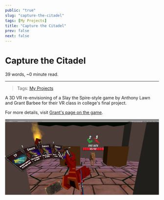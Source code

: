 ```yaml
---
public: "true"
slug: "capture-the-citadel"
tags: [My Projects]
title: "Capture the Citadel"
prev: false
next: false
---
```

<script setup>
import { data } from '../../git.data.ts';
import { useData } from 'vitepress';
const pageData = useData();
</script>
<h1 class="p-name">Capture the Citadel</h1>
<p>39 words, ~0 minute read. <span v-html="data[`site/${pageData.page.value.relativePath}`]" /></p>
<hr/>

> Tags: [My Projects](/garden/my-projects/index.md)

A 3D VR re-envisioning of a Slay the Spire-style game by Anthony Lawn and Grant Barbee for their VR class in college's final project.

For more details, visit [Grant's page on the game](https://grantcbarbee.github.io/conquer-the-citadel.html).

<div class="img-container"><img src="/garden/screenshot_1717381273245_0.png" title="screenshot.png"/></div>